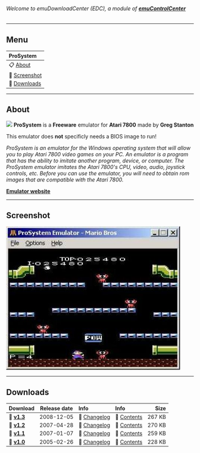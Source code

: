 ###### Welcome to emuDownloadCenter (EDC), a module of [**emuControlCenter**](https://github.com/PhoenixInteractiveNL/emuControlCenter/wiki)
***
## Menu
| **ProSystem** |
|:---------|
| :clipboard: [About](#about) |
| :sunrise: [Screenshot](#screenshot) |
| :floppy_disk: [Downloads](#downloads) |
***
## About
![](https://raw.githubusercontent.com/PhoenixInteractiveNL/edc-masterhook/master/emulatorimages/prosystem_logo_200.jpg)
**ProSystem** is a **Freeware** emulator for **Atari 7800** made by **Greg Stanton**

This emulator does **not** specificly needs a BIOS image to run!

_ProSystem is an emulator for the Windows operating system that will allow you to play Atari 7800 video games on your PC. An emulator is a program that has the ability to imitate another program, device, or computer. The ProSystem emulator imitates the Atari 7800's CPU, video, audio, joystick controls, etc. Before you can use the emulator, you will need to obtain rom images that are compatible with the Atari 7800._

[**Emulator website**](http://home.comcast.net/~gscottstanton/)
***
## Screenshot
![](https://raw.githubusercontent.com/PhoenixInteractiveNL/edc-masterhook/master/downloadhooks/prosystem/prosystem_screen.jpg)
***
## Downloads
| Download | Release date  | Info       | Info       | Size       |
|:---------|:-------------:|:-----------|:-----------|-----------:|
| :floppy_disk: [**v1.3**](https://github.com/PhoenixInteractiveNL/edc-repo0001/raw/master/prosystem/1.3.7z) | 2008-12-05 | :page_facing_up: [Changelog](https://github.com/PhoenixInteractiveNL/edc-repo0001/blob/master/prosystem/1.3_changelog.txt) | :mag_right: [Contents](https://github.com/PhoenixInteractiveNL/edc-repo0001/blob/master/prosystem/1.3_contents.txt) | 267 KB |
| :floppy_disk: [**v1.2**](https://github.com/PhoenixInteractiveNL/edc-repo0001/raw/master/prosystem/1.2.7z) | 2007-04-28 | :page_facing_up: [Changelog](https://github.com/PhoenixInteractiveNL/edc-repo0001/blob/master/prosystem/1.2_changelog.txt) | :mag_right: [Contents](https://github.com/PhoenixInteractiveNL/edc-repo0001/blob/master/prosystem/1.2_contents.txt) | 270 KB |
| :floppy_disk: [**v1.1**](https://github.com/PhoenixInteractiveNL/edc-repo0001/raw/master/prosystem/1.1.7z) | 2007-01-07 | :page_facing_up: [Changelog](https://github.com/PhoenixInteractiveNL/edc-repo0001/blob/master/prosystem/1.1_changelog.txt) | :mag_right: [Contents](https://github.com/PhoenixInteractiveNL/edc-repo0001/blob/master/prosystem/1.1_contents.txt) | 259 KB |
| :floppy_disk: [**v1.0**](https://github.com/PhoenixInteractiveNL/edc-repo0001/raw/master/prosystem/1.0.7z) | 2005-02-26 | :page_facing_up: [Changelog](https://github.com/PhoenixInteractiveNL/edc-repo0001/blob/master/prosystem/1.0_changelog.txt) | :mag_right: [Contents](https://github.com/PhoenixInteractiveNL/edc-repo0001/blob/master/prosystem/1.0_contents.txt) | 228 KB |
